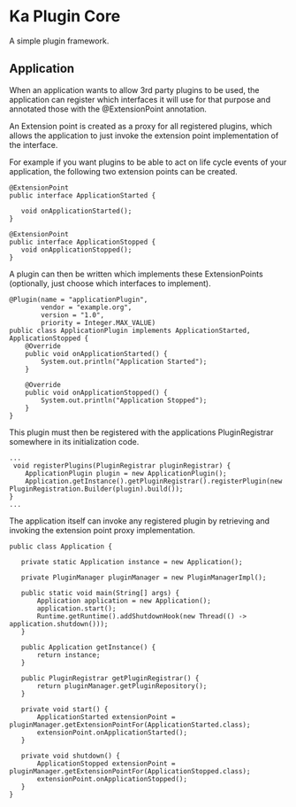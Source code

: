 # Ka Plugin Core

A simple plugin framework.

## Application
When an application wants to allow 3rd party plugins to be used, the application can register which interfaces it will use for that purpose and annotated those with the @ExtensionPoint annotation.

An Extension point is created as a proxy for all registered plugins, which allows the application to just invoke the extension point implementation of the interface.

For example if you want plugins to be able to act on life cycle events of your application,
the following two extension points can be created.
 ```
@ExtensionPoint
public interface ApplicationStarted {

    void onApplicationStarted();
}
 ```
 ```
@ExtensionPoint
public interface ApplicationStopped {
    void onApplicationStopped();
}
 ```

A plugin can then be written which implements these ExtensionPoints (optionally, just choose which interfaces to implement).

```
@Plugin(name = "applicationPlugin",
        vendor = "example.org",
        version = "1.0",
        priority = Integer.MAX_VALUE)
public class ApplicationPlugin implements ApplicationStarted, ApplicationStopped {
    @Override
    public void onApplicationStarted() {
        System.out.println("Application Started");
    }

    @Override
    public void onApplicationStopped() {
        System.out.println("Application Stopped");
    }
}
```
This plugin must then be registered with the applications PluginRegistrar somewhere in its initialization code.
```
...
 void registerPlugins(PluginRegistrar pluginRegistrar) {
    ApplicationPlugin plugin = new ApplicationPlugin();
    Application.getInstance().getPluginRegistrar().registerPlugin(new PluginRegistration.Builder(plugin).build());
}
...
```
The application itself can invoke any registered plugin by retrieving and invoking the extension point proxy implementation.
 ```
public class Application {

    private static Application instance = new Application();

    private PluginManager pluginManager = new PluginManagerImpl();

    public static void main(String[] args) {
        Application application = new Application();
        application.start();
        Runtime.getRuntime().addShutdownHook(new Thread(() -> application.shutdown()));
    }

    public Application getInstance() {
        return instance;
    }

    public PluginRegistrar getPluginRegistrar() {
        return pluginManager.getPluginRepository();
    }

    private void start() {
        ApplicationStarted extensionPoint = pluginManager.getExtensionPointFor(ApplicationStarted.class);
        extensionPoint.onApplicationStarted();
    }

    private void shutdown() {
        ApplicationStopped extensionPoint = pluginManager.getExtensionPointFor(ApplicationStopped.class);
        extensionPoint.onApplicationStopped();
    }
}

